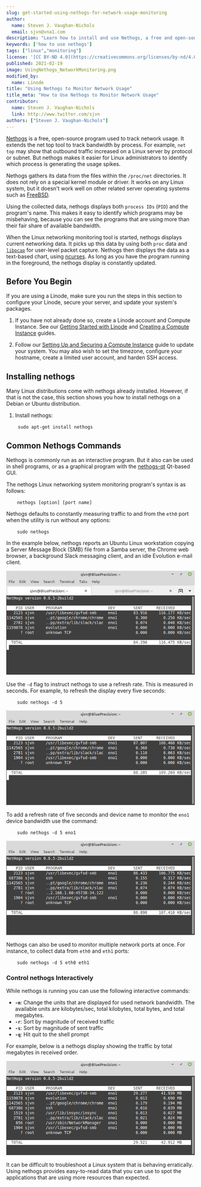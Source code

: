 ```yaml
---
slug: get-started-using-nethogs-for-network-usage-monitoring
author:
  name: Steven J. Vaughan-Nichols
  email: sjvn@vna1.com
description: "Learn how to install and use Nethogs, a free and open-source program designed to track network usage"
keywords: ['how to use nethogs']
tags: ["linux","monitoring"]
license: '[CC BY-ND 4.0](https://creativecommons.org/licenses/by-nd/4.0)'
published: 2021-02-19
image: UsingNethogs_NetworkMonitoring.png
modified_by:
  name: Linode
title: "Using Nethogs to Monitor Network Usage"
title_meta: "How to Use Nethogs to Monitor Network Usage"
contributor:
  name: Steven J. Vaughan-Nichols
  link: http://www.twitter.com/sjvn
authors: ["Steven J. Vaughan-Nichols"]
---
```


[Nethogs](https://github.com/raboof/nethogs) is a free, open-source program used to track network usage. It extends the net top tool to track bandwidth by process. For example, `net top` may show that outbound traffic increased on a Linux server by protocol or subnet. But nethogs makes it easier for Linux administrators to identify which process is generating the usage spikes.

Nethogs gathers its data from the files within the `/proc/net` directories. It does not rely on a special kernel module or driver. It works on any Linux system, but it doesn't work well on other related server operating systems such as [FreeBSD](https://www.freebsd.org/).

Using the collected data, nethogs displays both `process IDs` (`PID`) and the program's name. This makes it easy to identify which programs may be misbehaving, because you can see the programs that are using more than their fair share of available bandwidth.

When the Linux networking monitoring tool is started, nethogs displays current networking data. It picks up this data by using both `proc` data and [`libpcap`](https://man7.org/linux/man-pages/man3/libcap.3.html) for user-level packet capture. Nethogs then displays the data as a text-based chart, using [ncurses](https://linux.die.net/man/3/ncurses). As long as you have the program running in the foreground, the nethogs display is constantly updated.

## Before You Begin

If you are using a Linode, make sure you run the steps in this section to configure your Linode, secure your server, and update your system's packages.

1.  If you have not already done so, create a Linode account and Compute Instance. See our [Getting Started with Linode](/docs/products/platform/get-started/) and [Creating a Compute Instance](/docs/products/compute/compute-instances/guides/create/) guides.

1.  Follow our [Setting Up and Securing a Compute Instance](/docs/products/compute/compute-instances/guides/set-up-and-secure/) guide to update your system. You may also wish to set the timezone, configure your hostname, create a limited user account, and harden SSH access.

## Installing nethogs

Many Linux distributions come with nethogs already installed. However, if that is not the case, this section shows you how to install nethogs on a Debian or Ubuntu distribution.

1. Install nethogs:

        sudo apt-get install nethogs

## Common Nethogs Commands

Nethogs is commonly run as an interactive program. But it also can be used in shell programs, or as a graphical program with the [nethogs-qt](http://slist.lilotux.net/linux/nethogs-qt/index_en.html) Qt-based GUI.

The nethogs Linux networking system monitoring program's syntax is as follows:

        nethogs [option] [port name]

Nethogs defaults to constantly measuring traffic to and from the `eth0` port when the utility is run without any options:

        sudo nethogs

In the example below, nethogs reports an Ubuntu Linux workstation copying a Server Message Block (SMB) file from a Samba server, the Chrome web browser, a background Slack messaging client, and an idle Evolution e-mail client.

![sudo nethogs](nethogs_02.png)

Use the `-d` flag to instruct nethogs to use a refresh rate. This is measured in seconds. For example, to refresh the display every five seconds:

        sudo nethogs -d 5

![sudo nethogs -d 5](nethogs_03.png)

To add a refresh rate of five seconds and device name to monitor the `eno1` device bandwidth use the command:

        sudo nethogs -d 5 eno1

![sudo nethogs -d 5 eno1](nethogs_04.png)

Nethogs can also be used to monitor multiple network ports at once. For instance, to collect data from `eth0` and `eth1` ports:

        sudo nethogs -d 5 eth0 eth1

### Control nethogs Interactively

While nethogs is running you can use the following interactive commands:

- **`-m`**: Change the units that are displayed for used network bandwidth. The available units are kilobytes/sec, total kilobytes, total bytes, and total megabytes.
- **`-r`**: Sort by magnitude of received traffic
- **`-s`**: Sort by magnitude of sent traffic
- **`-q`**: Hit quit to the shell prompt

For example, below is a nethogs display showing the traffic by total megabytes in received order.

![nethogs display showing the traffic by total megabytes in received order](nethogs_05.png)

It can be difficult to troubleshoot a Linux system that is behaving erratically. Using nethogs provides easy-to-read data that you can use to spot the applications that are using more resources than expected.